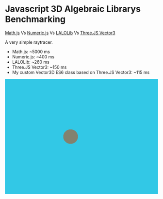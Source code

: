 # Javascript 3D Algebraic Librarys Benchmarking

[Math.js](https://mathjs.org/index.html) Vs [Numeric.js](https://github.com/sloisel/numeric) Vs [LALOLib](https://mlweb.loria.fr/lalolab/lalolib.html) Vs [Three.JS Vector3](https://threejs.org/docs/#api/en/math/Vector3)

A very simple raytracer.

- Math.js: ~5000 ms
- Numeric.js: ~400 ms
- LALOLib: ~260 ms
- Three.JS Vector3: ~150 ms
- My custom Vector3D ES6 class based on Three.JS Vector3: ~115 ms

![](https://raw.githubusercontent.com/jersonSeling/JS3DAlgebraBenchmark/master/render.png)
